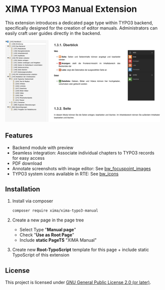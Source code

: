 # XIMA TYPO3 Manual Extension

This extension introduces a dedicated page type within TYPO3 backend, specifically designed for the creation of editor manuals. Administrators can easily craft user guides directly in the backend.

![Backend Preview](./Documentation/Images/backend_preview.png)

## Features

* Backend module with preview
* Seamless integration: Associate individual chapters to TYPO3 records for easy access
* PDF download
* Annotate screenshots with image editor: See [bw_focuspoint_images](https://extensions.typo3.org/extension/bw_focuspoint_images)
* TYPO3 system icons available in RTE: See [bw_icons](https://extensions.typo3.org/extension/bw_icons)

## Installation

1. Install via composer

   ```bash
   composer require xima/xima-typo3-manual
   ```

2. Create a new page in the page tree
   * Select Type "**Manual page**"
   * Check "**Use as Root Page**"
   * Include **static PageTS** "XIMA Manual"

3. Create new **Root-TypoScript** template for this page + include static TypoScript of this extension

## License

This project is licensed under [GNU General Public License 2.0 (or later)](LICENSE.md).
